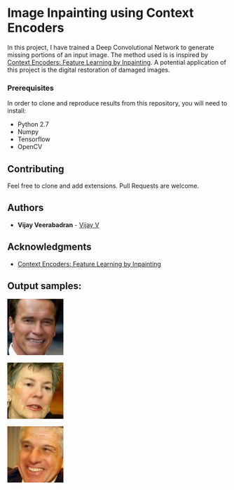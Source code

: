 # Image Inpainting using Context Encoders

In this project, I have trained a Deep Convolutional Network to generate missing portions of an input image. The method used is is inspired by [Context Encoders: Feature Learning by Inpainting](https://arxiv.org/abs/1604.07379). A potential application of this project is the digital restoration of damaged images.

### Prerequisites

In order to clone and reproduce results from this repository, you will need to install:
* Python 2.7
* Numpy
* Tensorflow
* OpenCV

## Contributing

Feel free to clone and add extensions. Pull Requests are welcome.

## Authors

* **Vijay Veerabadran** - [Vijay V](https://vijayvee.github.io)

## Acknowledgments

* [Context Encoders: Feature Learning by Inpainting](https://arxiv.org/abs/1604.07379)

## Output samples:
![Output sample 1](Output/IMG_42400_2.jpg "Output sample 1") 


![Output sample 2](Output/IMG_42400_3.jpg "Output sample 2")


![Output sample 3](Output/IMG_42200_2.jpg "Output sample 3")

